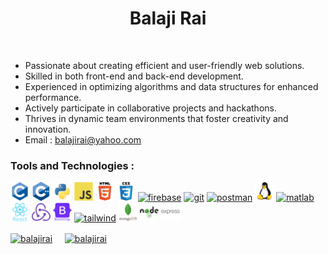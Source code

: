 <h1 align="center">Balaji Rai</h1>

<!-- <p align="center">
  <img src="https://readme-typing-svg.demolab.com?font=Fira+Code&duration=3000&center=true&vCenter=true&pause=300&color=E6EDF3&random=false&lines=Student;Competitive+Programmer;Software+Developer" alt="" />
</p>
-->

<p align="center">
  <picture>
    <source media="(prefers-color-scheme: dark)" srcset="https://readme-typing-svg.demolab.com?font=Fira+Code&duration=3000&center=true&vCenter=true&pause=300&color=FFFFFF&random=false&lines=Student;Competitive+Programmer;Software+Developer">
    <img src="https://readme-typing-svg.demolab.com?font=Fira+Code&duration=3000&center=true&vCenter=true&pause=300&color=000000&random=false&lines=Student;Competitive+Programmer;Software+Developer" alt="" />
  </picture>
</p>

<!-- <p align="center">
<img src="https://profile-counter.glitch.me/balajirai/count.svg" alt="hit counter">
</p>
-->

<!--
<h3 align="center">A student, competitive programmer and software developer</h3>
-->

- Passionate about creating efficient and user-friendly web solutions.
- Skilled in both front-end and back-end development.
- Experienced in optimizing algorithms and data structures for enhanced performance.
- Actively participate in collaborative projects and hackathons.
- Thrives in dynamic team environments that foster creativity and innovation.
- Email : balajirai@yahoo.com

<h3 align="left">Tools and Technologies :</h3>

<p align="left">
<a href=""><img src="https://raw.githubusercontent.com/devicons/devicon/master/icons/c/c-original.svg" alt="c" width="30" height="30"/></a>
<a href=""><img src="https://raw.githubusercontent.com/devicons/devicon/master/icons/cplusplus/cplusplus-original.svg" alt="cplusplus" width="30" height="30"/></a>
<a href=""><img src="https://raw.githubusercontent.com/devicons/devicon/master/icons/python/python-original.svg" alt="python" width="30" height="30"/></a>
<a href=""><img src="https://raw.githubusercontent.com/devicons/devicon/master/icons/javascript/javascript-original.svg" alt="javascript" width="30" height="30"/></a>
<!--<a href=""><img src="https://raw.githubusercontent.com/devicons/devicon/master/icons/d3js/d3js-original.svg" alt="d3js" width="40" height="40"/></a> -->
<a href=""><img src="https://raw.githubusercontent.com/devicons/devicon/master/icons/html5/html5-original-wordmark.svg" alt="html5" width="30" height="30"/></a>
<a href=""><img src="https://raw.githubusercontent.com/devicons/devicon/master/icons/css3/css3-original-wordmark.svg" alt="css3" width="30" height="30"/></a>
<a href=""><img src="https://www.vectorlogo.zone/logos/firebase/firebase-icon.svg" alt="firebase" width="30" height="30"/></a>
<a href=""><img src="https://www.vectorlogo.zone/logos/git-scm/git-scm-icon.svg" alt="git" width="30" height="30"/></a>
<a href=""><img src="https://www.vectorlogo.zone/logos/getpostman/getpostman-icon.svg" alt="postman" width="30" height="30"/></a>
<a href=""><img src="https://raw.githubusercontent.com/devicons/devicon/master/icons/linux/linux-original.svg" alt="linux" width="30" height="30"/></a>
<a href=""><img src="https://upload.wikimedia.org/wikipedia/commons/2/21/Matlab_Logo.png" alt="matlab" width="30" height="30"/></a>
<a href=""><img src="https://raw.githubusercontent.com/devicons/devicon/master/icons/react/react-original-wordmark.svg" alt="react" width="30" height="30"/></a>
<a href=""><img src="https://raw.githubusercontent.com/devicons/devicon/master/icons/redux/redux-original.svg" alt="redux" width="30" height="30"/></a>
<a href=""><img src="https://raw.githubusercontent.com/devicons/devicon/master/icons/bootstrap/bootstrap-plain-wordmark.svg" alt="bootstrap" width="30" height="30"/></a>
<a href=""><img src="https://www.vectorlogo.zone/logos/tailwindcss/tailwindcss-icon.svg" alt="tailwind" width="30" height="30" /></a>
<a href=""><img src="https://raw.githubusercontent.com/devicons/devicon/master/icons/mongodb/mongodb-original-wordmark.svg" alt="mongodb" width="30" height="30"/></a>
<a href=""><img src="https://raw.githubusercontent.com/devicons/devicon/master/icons/nodejs/nodejs-original-wordmark.svg" alt="nodejs" width="30" height="30"/></a>
<a href=""><img src="https://raw.githubusercontent.com/devicons/devicon/master/icons/express/express-original-wordmark.svg" alt="express" width="30" height="30"/></a>
</p>



<a href="https://github.com/balajirai?tab=repositories"><img align="center" src="https://github-readme-stats.vercel.app/api?username=balajirai&hide=stars&hide_border=true&show_icons=true&title_color=ffffff&icon_color=34abeb&text_color=CFD6DB&bg_color=00000000" alt="balajirai" /></a>
&nbsp; &nbsp; 
<a href="https://github.com/balajirai?tab=repositories"><img align="center" src="https://github-readme-stats.vercel.app/api/top-langs/?username=balajirai&hide_border=true&title_color=ffffff&icon_color=34abeb&text_color=CFD6DB&bg_color=00000000&include_all_commits=false&count_private=false&layout=compact" alt="balajirai" /></a>


<!--
<p align="center" >
  <picture>
    <source media="(prefers-color-scheme: dark)" width="50" height="50" srcset="https://user-images.githubusercontent.com/25423296/163456776-7f95b81a-f1ed-45f7-b7ab-8fa810d529fa.png">
    <img alt="Shows an illustrated sun in light color mode and a moon with stars in dark color mode." src="https://user-images.githubusercontent.com/25423296/163456779-a8556205-d0a5-45e2-ac17-42d089e3c3f8.png">
  </picture>
</p>
-->


